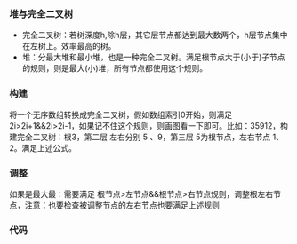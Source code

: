 ### 堆与完全二叉树
* 完全二叉树：若树深度h,除h层，其它层节点都达到最大数两个，h层节点集中在左树上。效率最高的树。
* 堆：分最大堆和最小堆，也是一种完全二叉树。满足根节点大于(小于)子节点的规则，则是最大(小)堆，所有节点都使用这个规则。

### 构建
将一个无序数组转换成完全二叉树，假如数组索引0开始，则满足2i>2i+1&&2i>2i-1，如果记不住这个规则，则画图看一下即可。比如：35912，构建完全二叉树：根3，第二层 左右分别 5 、9，第三层 5为根节点，左右节点 1、2。满足上述公式。

### 调整
如果是最大最：需要满足 根节点>左节点&&根节点>右节点规则，调整根左右节点，注意：也要检查被调整节点的左右节点也要满足上述规则


### 代码
~~~


~~~
